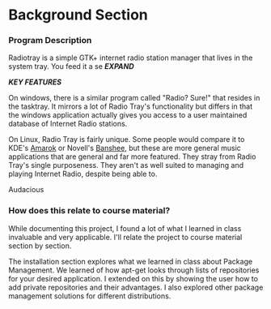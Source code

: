 # Background Section

### Program Description

Radiotray is a simple GTK+ internet radio station manager that lives in the system tray. You feed it a se ***EXPAND***

***KEY FEATURES***

On windows, there is a similar program called "Radio? Sure!" that resides in the tasktray. It mirrors a lot of Radio Tray's functionality but differs in that the windows application actually gives you access to a user maintained database of Internet Radio stations.

On Linux, Radio Tray is fairly unique. Some people would compare it to KDE's [Amarok](http://amarok.kde.org/) or Novell's [Banshee](http://banshee.fm/), but these are more general music applications that are general and far more featured. They stray from Radio Tray's single purposeness. They aren't as well suited to managing and playing Internet Radio, despite being able to.

Audacious

### How does this relate to course material?

While documenting this project, I found a lot of what I learned in class invaluable and very applicable. I'll relate the project to course material section by section.

The installation section explores what we learned in class about Package Management. We learned of how apt-get looks through lists of repositories for your desired application. I extended on this by showing the user how to add private repositories and their advantages. I also explored other package management solutions for different distributions.
